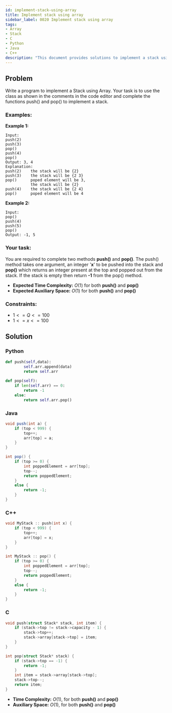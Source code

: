```yaml
---
id: implement-stack-using-array
title: Implement stack using array
sidebar_label: 0020 Implement stack using array
tags:
- Array
- Stack
- C
- Python
- Java
- C++
description: "This document provides solutions to implement a stack using array."
---
```


## Problem

Write a program to implement a Stack using Array. Your task is to use the class as shown in the comments in the code editor and complete the functions push() and pop() to implement a stack. 

### Examples:
**Example 1:**
```
Input: 
push(2)
push(3)
pop()
push(4) 
pop()
Output: 3, 4
Explanation: 
push(2)    the stack will be {2}
push(3)    the stack will be {2 3}
pop()      poped element will be 3,
           the stack will be {2}
push(4)    the stack will be {2 4}
pop()      poped element will be 4
```

**Example 2:**
```
Input: 
pop()
push(4)
push(5)
pop()
Output: -1, 5
```

### Your task:

You are required to complete two methods **push()** and **pop()**. The push() method takes one argument, an integer '**x**' to be pushed into the stack and **pop()** which returns an integer present at the top and popped out from the stack. If the stack is empty then return **-1** from the pop() method.

- **Expected Time Complexity:** $O(1)$ for both **push()** and **pop()**
- **Expected Auxiliary Space:** $O(1)$ for both **push()** and **pop()**

### Constraints:

- $1 <= Q <= 100$
- $1 <= x <= 100$

## Solution
### Python
```python
def push(self,data):
        self.arr.append(data)
        return self.arr
    
def pop(self):
    if len(self.arr) == 0: 
        return -1
    else:
        return self.arr.pop()
```

### Java
```java
void push(int a) {
    if (top < 999) { 
        top++;
        arr[top] = a;
    } 
} 

int pop() {
    if (top >= 0) { 
        int poppedElement = arr[top];
        top--;
        return poppedElement;
    } 
    else {
        return -1;
    }
}
```

### C++
```cpp
void MyStack :: push(int x) {
    if (top < 999) { 
        top++;
        arr[top] = x;
    } 
}

int MyStack :: pop() {
    if (top >= 0) { 
        int poppedElement = arr[top];
        top--;
        return poppedElement;
    } 
    else {
        return -1;
    }       
}
```

### C
```c
void push(struct Stack* stack, int item) {
    if (stack->top != stack->capacity - 1) {
        stack->top++;
        stack->array[stack->top] = item;
    }
}

int pop(struct Stack* stack) {
    if (stack->top == -1) {
        return -1; 
    }
    int item = stack->array[stack->top];
    stack->top--;
    return item;
}
```

- **Time Complexity:** $O(1)$, for both **push()** and **pop()**
- **Auxiliary Space:** $O(1)$, for both **push()** and **pop()**